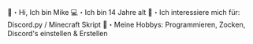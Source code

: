 👤・Hi, Ich bin Mike
💻・Ich bin 14 Jahre alt
💬・Ich interessiere mich für: Discord.py / Minecraft Skript
📄・Meine Hobbys: Programmieren, Zocken, Discord's einstellen & Erstellen
